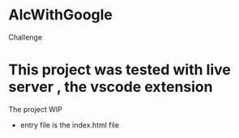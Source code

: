 # AlcWithGoogle
Challenge 

 # This project was tested with live server , the vscode extension
 The project WIP 
 * entry file is the index.html file
